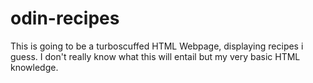 # odin-recipes
This is going to be a turboscuffed HTML Webpage, displaying recipes i guess.
I don't really know what this will entail but my very basic HTML knowledge.